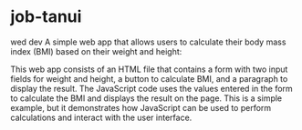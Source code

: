 # job-tanui
wed dev
A simple web app that allows users to calculate their body mass index (BMI) based on their weight and height:

This web app consists of an HTML file that contains a form with two input fields for weight and height, a button to calculate BMI, and a paragraph to display the result. The JavaScript code uses the values entered in the form to calculate the BMI and displays the result on the page. This is a simple example, but it demonstrates how JavaScript can be used to perform calculations and interact with the user interface.

